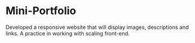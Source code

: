 # Mini-Portfolio
Developed a responsive website that will display images, descriptions and links. A practice in working with scaling front-end.
